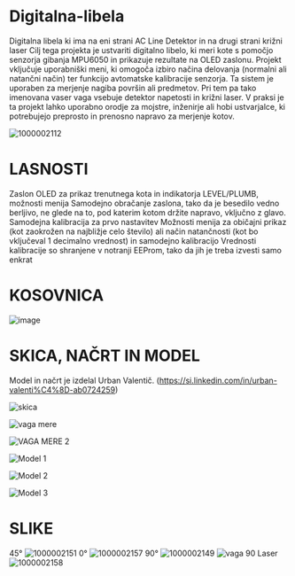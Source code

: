 # Digitalna-libela
Digitalna libela ki ima na eni strani AC Line Detektor in na drugi strani križni laser
Cilj tega projekta je ustvariti digitalno libelo, ki meri kote s pomočjo senzorja gibanja MPU6050 in prikazuje rezultate na OLED zaslonu. Projekt vključuje uporabniški meni, ki omogoča izbiro načina 
delovanja (normalni ali natančni način) ter funkcijo avtomatske kalibracije senzorja. Ta sistem je uporaben za merjenje nagiba površin ali predmetov. Pri tem pa tako imenovana vaser vaga vsebuje detektor
napetosti in križni laser.
V praksi je ta projekt lahko uporabno orodje za mojstre, inženirje ali hobi ustvarjalce, ki potrebujejo preprosto in prenosno napravo za merjenje kotov.

![1000002112](https://github.com/user-attachments/assets/7ee56741-76f6-4726-a3f2-acc91d1d3d5b)

# LASNOSTI
Zaslon OLED za prikaz trenutnega kota in indikatorja LEVEL/PLUMB, možnosti menija
Samodejno obračanje zaslona, ​​tako da je besedilo vedno berljivo, ne glede na to, pod katerim kotom držite napravo, vključno z glavo.
Samodejna kalibracija za prvo nastavitev
Možnosti menija za običajni prikaz (kot zaokrožen na najbližje celo število) ali način natančnosti (kot bo vključeval 1 decimalno vrednost) in samodejno kalibracijo
Vrednosti kalibracije so shranjene v notranji EEProm, tako da jih je treba izvesti samo enkrat

# KOSOVNICA
![image](https://github.com/user-attachments/assets/645d1051-5b76-41cb-8464-4574448682b9)

# SKICA, NAČRT IN MODEL
Model in načrt je izdelal Urban Valentič.
(https://si.linkedin.com/in/urban-valenti%C4%8D-ab0724259)

![skica](https://github.com/user-attachments/assets/02c85993-584a-4d18-9119-8665355852a4)

![vaga mere](https://github.com/user-attachments/assets/d1c8a782-7245-40b1-b5a9-f82ec0296d34)

![VAGA MERE 2](https://github.com/user-attachments/assets/75668d19-77c9-4bc8-847c-33b683de9731)

![Model 1](https://github.com/user-attachments/assets/3431bce9-b411-4991-a754-57aa7fae6b70)

![Model 2](https://github.com/user-attachments/assets/af7fe0bc-b186-4d18-a224-1454f428fbb1)

![Model 3](https://github.com/user-attachments/assets/37a3af92-1235-4f78-a8fa-164120ec0939)

# SLIKE
45°
![1000002151](https://github.com/user-attachments/assets/e139922e-4e1e-40cb-8965-6de6fb6f1444)
0°
![1000002157](https://github.com/user-attachments/assets/0190d476-72c1-47d5-8494-ac59084b64f7)
90°
![1000002149](https://github.com/user-attachments/assets/c5fabb26-d635-4574-acef-4d44fc3f30ff)
![vaga 90](https://github.com/user-attachments/assets/b2ecb425-a35c-4bd4-aa5b-6c33c628d676)
Laser
![1000002158](https://github.com/user-attachments/assets/6593571d-1d0e-4735-81f8-3e9cad6b0554)





